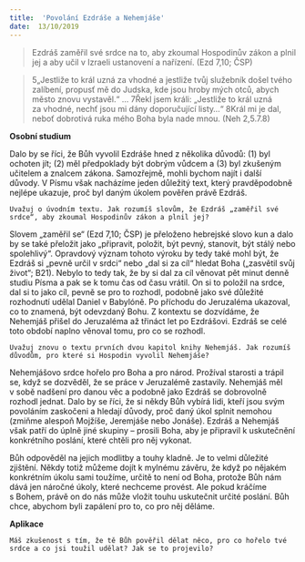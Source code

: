 ```yaml
---
title:  'Povolání Ezdráše a Nehemjáše'
date:  13/10/2019
---
```


> <p></p>
> Ezdráš zaměřil své srdce na to, aby zkoumal Hospodinův zákon a plnil jej a aby učil v Izraeli ustanovení a nařízení. (Ezd 7,10; ČSP)

> <p></p>
> 5„Jestliže to král uzná za vhodné a jestliže tvůj služebník došel tvého zalíbení, propusť mě do Judska, kde jsou hroby mých otců, abych město znovu vystavěl.“ … 7Řekl jsem králi: „Jestliže to král uzná za vhodné, nechť jsou mi dány doporučující listy…“ 8Král mi je dal, neboť dobrotivá ruka mého Boha byla nade mnou. (Neh 2,5.7.8)

**Osobní studium**

Dalo by se říci, že Bůh vyvolil Ezdráše hned z několika důvodů: (1) byl ochoten jít; (2) měl předpoklady být dobrým vůdcem a (3) byl zkušeným učitelem a znalcem zákona. Samozřejmě, mohli bychom najít i další důvody. V Písmu však nacházíme jeden důležitý text, který pravděpodobně nejlépe ukazuje, proč byl daným úkolem pověřen právě Ezdráš.

`Uvažuj o úvodním textu. Jak rozumíš slovům, že Ezdráš „zaměřil své srdce“, aby zkoumal Hospodinův zákon a plnil jej?`

Slovem „zaměřil se“ (Ezd 7,10; ČSP) je přeloženo hebrejské slovo kun a dalo by se také přeložit jako „připravit, položit, být pevný, stanovit, být stálý nebo spolehlivý“. Opravdový význam tohoto výroku by tedy také mohl být, že Ezdráš si „pevně určil v srdci“ nebo „dal si za cíl“ hledat Boha („zasvětil svůj život“; B21). Nebylo to tedy tak, že by si dal za cíl věnovat pět minut denně studiu Písma a pak se k tomu čas od času vrátil. On si to položil na srdce, dal si to jako cíl, pevně se pro to rozhodl, podobně jako své důležité rozhodnutí udělal Daniel v Babylóně. Po příchodu do Jeruzaléma ukazoval, co to znamená, být odevzdaný Bohu. Z kontextu se dozvídáme, že Nehemjáš přišel do Jeruzaléma až třináct let po Ezdrášovi. Ezdráš se celé toto období naplno věnoval tomu, pro co se rozhodl.

`Uvažuj znovu o textu prvních dvou kapitol knihy Nehemjáš. Jak rozumíš důvodům, pro které si Hospodin vyvolil Nehemjáše?`

Nehemjášovo srdce hořelo pro Boha a pro národ. Prožíval starosti a trápil se, když se dozvěděl, že se práce v Jeruzalémě zastavily. Nehemjáš měl v sobě nadšení pro danou věc a podobně jako Ezdráš se dobrovolně rozhodl jednat. Dalo by se říci, že si někdy Bůh vybírá lidi, kteří jsou svým povoláním zaskočeni a hledají důvody, proč daný úkol splnit nemohou (zmiňme alespoň Mojžíše, Jeremjáše nebo Jonáše). Ezdráš a Nehemjáš však patří do úplně jiné skupiny – prosili Boha, aby je připravil k uskutečnění konkrétního poslání, které chtěli pro něj vykonat.

Bůh odpověděl na jejich modlitby a touhy kladně. Je to velmi důležité zjištění. Někdy totiž můžeme dojít k mylnému závěru, že když po nějakém konkrétním úkolu sami toužíme, určitě to není od Boha, protože Bůh nám dává jen náročné úkoly, které nechceme provést. Ale pokud kráčíme s Bohem, právě on do nás může vložit touhu uskutečnit určité poslání. Bůh chce, abychom byli zapálení pro to, co pro něj děláme.

**Aplikace**

`Máš zkušenost s tím, že tě Bůh pověřil dělat něco, pro co hořelo tvé srdce a co jsi toužil udělat? Jak se to projevilo?`
